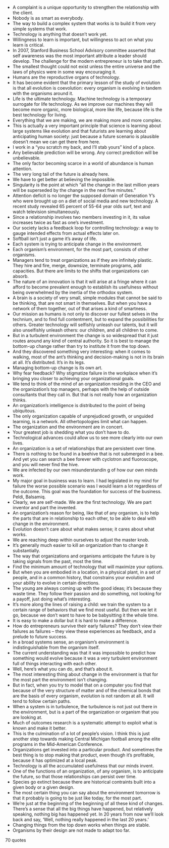  - A complaint is a unique opportunity to strengthen the relationship with the client.
 - Nobody is as smart as everybody.
 - The way to build a complex system that works is to build it from very simple systems that work.
 - Technology is anything that doesn’t work yet.
 - Willingness to learn is important, but willingness to act on what you learn is critical.
 - In 2007, Stanford Business School Advisory committee asserted that self awareness was the most important attribute a leader should develop. The challenge for the modern entrepreneur is to take that path.
 - The smallest thought could not exist unless the entire universe and the laws of physics were in some way encouraging it.
 - Humans are the reproductive organs of technology.
 - It has become evident that the primary lesson of the study of evolution is that all evolution is coevolution: every organism is evolving in tandem with the organisms around it.
 - Life is the ultimate technology. Machine technology is a temporary surrogate for life technology. As we improve our machines they will become more organic, more biological, more like life, because life is the best technology for living.
 - Everything that we are making, we are making more and more complex.
 - This is actually a very important principle that science is learning about large systems like evolution and that futurists are learning about anticipating human society: just because a future scenario is plausible doesn’t mean we can get there from here.
 - I work in a “you scratch my back, and I’ll stab yours” kind of a place.
 - Any believable prediction will be wrong. Any correct prediction will be unbelievable.
 - The only factor becoming scarce in a world of abundance is human attention.
 - The very long tail of the future is already here.
 - We have to get better at believing the impossible.
 - Singularity is the point at which “all the change in the last million years will be superseded by the change in the next five minutes.”
 - Attention deficit is no longer the supposed domain of Generation Y’s who were brought up on a diet of social media and new technology. A recent study revealed 65 percent of 55-64 year olds surf, text and watch television simultaneously.
 - Since a relationship involves two members investing in it, its value increases twice as fast as one’s investment.
 - Our society lacks a feedback loop for controlling technology: a way to gauge intended effects from actual effects later on.
 - Softball isn’t just a game it’s away of life.
 - Each system is trying to anticipate change in the environment.
 - Each organism’s environment, for the most part, consists of other organisms.
 - Managers tend to treat organizations as if they are infinitely plastic. They hire and fire, merge, downsize, terminate programs, add capacities. But there are limits to the shifts that organizations can absorb.
 - The nature of an innovation is that it will arise at a fringe where it can afford to become prevalent enough to establish its usefulness without being overwhelmed by the inertia of the orthodox system.
 - A brain is a society of very small, simple modules that cannot be said to be thinking, that are not smart in themselves. But when you have a network of them together, out of that arises a kind of smartness.
 - Our mission as humans is not only to discover our fullest selves in the technium, and to find full contentment, but to expand the possibilities for others. Greater technology will selfishly unleash our talents, but it will also unselfishly unleash others: our children, and all children to come.
 - But in a turbulent environment the change is so widespread that it just routes around any kind of central authority. So it is best to manage the bottom-up change rather than try to institute it from the top down.
 - And they discovered something very interesting: when it comes to walking, most of the ant’s thinking and decision-making is not in its brain at all. It’s distributed. It’s in its legs.
 - Managing bottom-up change is its own art.
 - Why fear feedback? Why stigmatize failure in the workplace when it’s bringing you closer to achieving your organizational goals.
 - We tend to think of the mind of an organization residing in the CEO and the organization’s top managers, perhaps with the help of outside consultants that they call in. But that is not really how an organization thinks.
 - An organization’s intelligence is distributed to the point of being ubiquitous.
 - The only organization capable of unprejudiced growth, or unguided learning, is a network. All othertopologies limit what can happen.
 - The organization and the environment are in concert.
 - Your greatest job is shedding what you don’t have to do.
 - Technological advances could allow us to see more clearly into our own lives.
 - An organization is a set of relationships that are persistent over time.
 - There is nothing to be found in a beehive that is not submerged in a bee. And yet you can search a bee forever with cyclotron and fluoroscope, and you will never find the hive.
 - We are infected by our own misunderstandin g of how our own minds work.
 - My major goal in business was to learn. I had legislated in my mind for failure the worse possible scenario was I would learn a lot regardless of the outcome. This goal was the foundation for success of the business. Peldi, Balsamiq.
 - Clearly, we are self-made. We are the first technology. We are part inventor and part the invented.
 - An organization’s reason for being, like that of any organism, is to help the parts that are in relationship to each other, to be able to deal with change in the environment.
 - Evolution doesn’t care about what makes sense; it cares about what works.
 - We are reaching deep within ourselves to adjust the master knob.
 - It’s generally much easier to kill an organization than to change it substantially.
 - The way that organizations and organisms anticipate the future is by taking signals from the past, most the time.
 - Find the minimum amount of technology that will maximize your options.
 - But when you are embodied in a location, in a physical plant, in a set of people, and in a common history, that constrains your evolution and your ability to evolve in certain directions.
 - The young are always coming up with the good ideas; it’s because they waste time. They follow their passion and do something, not looking for a payoff, just doing what’s interesting.
 - It’s more along the lines of raising a child: we train the system to a certain range of behaviors that we find most useful. But then we let it go, because we don’t want to have to be babysitting it the whole time.
 - It is easy to make a dollar but it is hard to make a difference.
 - How do entrepreneurs survive their early failures? They don’t view their failures as failures – they view these experiences as feedback, and a prelude to future success.
 - In a broad systems sense, an organism’s environment is indistinguishable from the organism itself.
 - The current understanding was that it was impossible to predict how something would evolve because it was a very turbulent environment full of things interacting with each other.
 - Well, here’s what you can do, and that’s about it.
 - The most interesting thing about change in the environment is that for the most part the environment isn’t changing.
 - But in fact, when you try to model that on a computer you find that because of the very structure of matter and of the chemical bonds that are the basis of every organism, evolution is not random at all. It will tend to follow certain paths.
 - When a system is in turbulence, the turbulence is not just out there in the environment, but is a part of the organization or organism that you are looking at.
 - Much of outcomes research is a systematic attempt to exploit what is known and make it better.
 - This is the culmination of a lot of people’s vision. I think this is just another step towards making Central Michigan football among the elite programs in the Mid-American Conference.
 - Organizations get invested into a particular product. And sometimes the best thing is to stop making that product, even though it’s profitable, because it has optimized at a local peak.
 - Technology is all the accumulated usefulness that our minds invent.
 - One of the functions of an organization, of any organism, is to anticipate the future, so that those relationships can persist over time.
 - Species go extinct because there are historical contraints built into a given body or a given design.
 - The most certain thing you can say about the environment tomorrow is that it probably is going to be just like today, for the most part.
 - We’re just at the beginning of the beginning of all these kind of changes. There’s a sense that all the big things have happened, but relatively speaking, nothing big has happened yet. In 20 years from now we’ll look back and say, ‘Well, nothing really happened in the last 20 years.’
 - Changing things from the top down works when things are stable.
 - Organisms by their design are not made to adapt too far.

70 quotes